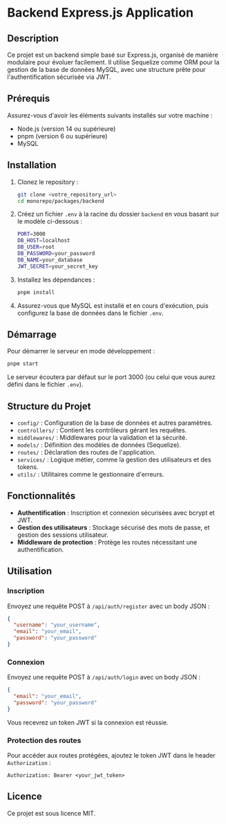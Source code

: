 # Backend Express.js Application

## Description

Ce projet est un backend simple basé sur Express.js, organisé de manière modulaire pour évoluer facilement. Il utilise Sequelize comme ORM pour la gestion de la base de données MySQL, avec une structure prête pour l'authentification sécurisée via JWT.

## Prérequis

Assurez-vous d'avoir les éléments suivants installés sur votre machine :

- Node.js (version 14 ou supérieure)
- pnpm (version 6 ou supérieure)
- MySQL

## Installation

1. Clonez le repository :

   ```bash
   git clone <votre_repository_url>
   cd monorepo/packages/backend
   ```

2. Créez un fichier `.env` à la racine du dossier `backend` en vous basant sur le modèle ci-dessous :

   ```bash
   PORT=3000
   DB_HOST=localhost
   DB_USER=root
   DB_PASSWORD=your_password
   DB_NAME=your_database
   JWT_SECRET=your_secret_key
   ```

3. Installez les dépendances :

   ```bash
   pnpm install
   ```

4. Assurez-vous que MySQL est installé et en cours d'exécution, puis configurez la base de données dans le fichier `.env`.

## Démarrage

Pour démarrer le serveur en mode développement :

```bash
pnpm start
```

Le serveur écoutera par défaut sur le port 3000 (ou celui que vous aurez défini dans le fichier `.env`).

## Structure du Projet

- `config/` : Configuration de la base de données et autres paramètres.
- `controllers/` : Contient les contrôleurs gérant les requêtes.
- `middlewares/` : Middlewares pour la validation et la sécurité.
- `models/` : Définition des modèles de données (Sequelize).
- `routes/` : Déclaration des routes de l'application.
- `services/` : Logique métier, comme la gestion des utilisateurs et des tokens.
- `utils/` : Utilitaires comme le gestionnaire d'erreurs.

## Fonctionnalités

- **Authentification** : Inscription et connexion sécurisées avec bcrypt et JWT.
- **Gestion des utilisateurs** : Stockage sécurisé des mots de passe, et gestion des sessions utilisateur.
- **Middleware de protection** : Protège les routes nécessitant une authentification.

## Utilisation

### Inscription

Envoyez une requête POST à `/api/auth/register` avec un body JSON :

```json
{
  "username": "your_username",
  "email": "your_email",
  "password": "your_password"
}
```

### Connexion

Envoyez une requête POST à `/api/auth/login` avec un body JSON :

```json
{
  "email": "your_email",
  "password": "your_password"
}
```

Vous recevrez un token JWT si la connexion est réussie.

### Protection des routes

Pour accéder aux routes protégées, ajoutez le token JWT dans le header `Authorization` :

```http
Authorization: Bearer <your_jwt_token>
```

## Licence

Ce projet est sous licence MIT.
